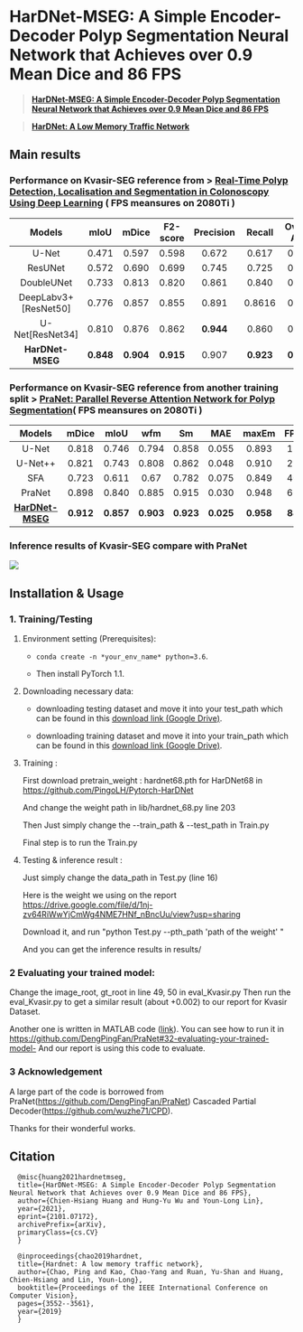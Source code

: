 # HarDNet-MSEG: A Simple Encoder-Decoder Polyp Segmentation Neural Network that Achieves over 0.9 Mean Dice and 86 FPS

> [**HarDNet-MSEG: A Simple Encoder-Decoder Polyp Segmentation Neural Network that Achieves over 0.9 Mean Dice and 86 FPS**](https://arxiv.org/abs/2101.07172)

> [**HarDNet: A Low Memory Traffic Network**](https://arxiv.org/abs/1909.00948)

## Main results
### Performance on Kvasir-SEG reference from > [**Real-Time Polyp Detection, Localisation and Segmentation in Colonoscopy Using Deep Learning**](https://arxiv.org/abs/2011.07631) ( FPS meansures on 2080Ti )

| Models       | mIoU   | mDice  | F2-score      |Precision   | Recall   | Overall Acc.| FPS|
| :----------: | :----: | :----: | :-----------: | :--------: | :------------: | :---------------: |:--------------: | 
|U-Net         | 0.471  | 0.597  | 0.598         |0.672       | 0.617| 0.894| 11|
|ResUNet |0.572| 0.690 |0.699 |0.745| 0.725| 0.917| 15|
|DoubleUNet |0.733| 0.813 |0.820 |0.861 |0.840 |0.949 |7.5|
|DeepLabv3+[ResNet50] |0.776| 0.857 |0.855 |0.891| 0.8616 |0.961 |28|
|U-Net[ResNet34]| 0.810 |0.876| 0.862 |**0.944**| 0.860 |0.968| 35|
|**HarDNet-MSEG** |**0.848**   |  **0.904**| **0.915**| 0.907| **0.923**| **0.969**|**86.7**|

### Performance on Kvasir-SEG reference from another training split > [**PraNet: Parallel Reverse Attention Network for Polyp Segmentation**](https://arxiv.org/abs/2006.11392)( FPS meansures on 2080Ti )

| Models       | mDice   | mIoU  | wfm      |Sm   | MAE   | maxEm | FPS|
| :----------: | :----: | :----: | :-----------: | :--------: | :------------: | :---------------: |:--------------: | 
|U-Net         | 0.818  | 0.746  | 0.794         |0.858       | 0.055| 0.893| 11|
|U-Net++ |0.821 |0.743 |0.808 |0.862 |0.048 |0.910| 25|
|SFA |0.723| 0.611| 0.67| 0.782 |0.075 |0.849| 40|
|PraNet |0.898 |0.840| 0.885| 0.915| 0.030| 0.948| 66|
|[**HarDNet-MSEG**](https://drive.google.com/file/d/1nj-zv64RiWwYjCmWg4NME7HNf_nBncUu/view?usp=sharing) |**0.912**| **0.857**| **0.903**| **0.923** |**0.025**|**0.958** |**88**|

###  Inference results of Kvasir-SEG compare with PraNet
![](inf.png=70%)

## Installation & Usage
### 1. Training/Testing


1. Environment setting (Prerequisites):
    
    + `conda create -n *your_env_name* python=3.6`.
    
    + Then install PyTorch 1.1.

2. Downloading necessary data:
    
    + downloading testing dataset and move it into your test_path
    which can be found in this [download link (Google Drive)](https://drive.google.com/file/d/1o8OfBvYE6K-EpDyvzsmMPndnUMwb540R/view?usp=sharing).
    
    + downloading training dataset and move it into your train_path
    which can be found in this [download link (Google Drive)](https://drive.google.com/file/d/1lODorfB33jbd-im-qrtUgWnZXxB94F55/view?usp=sharing).
   
3. Training :

    First download pretrain_weight : hardnet68.pth for HarDNet68 in https://github.com/PingoLH/Pytorch-HarDNet
    
    And change the weight path in lib/hardnet_68.py line 203
    
    Then Just simply change the --train_path & --test_path in Train.py
    
    Final step is to run the Train.py

4. Testing & inference result :

    Just simply change the data_path in Test.py (line 16)
    
    Here is the weight we using on the report https://drive.google.com/file/d/1nj-zv64RiWwYjCmWg4NME7HNf_nBncUu/view?usp=sharing
    
    Download it, and run "python Test.py --pth_path 'path of the weight' "
    
    And you can get the inference results in results/
    

### 2 Evaluating your trained model:

Change the image_root, gt_root in line 49, 50 in eval_Kvasir.py
Then run the eval_Kvasir.py to get a similar result (about +0.002) to our report for Kvasir Dataset.

Another one is written in MATLAB code ([link](https://drive.google.com/file/d/1_h4_CjD5GKEf7B1MRuzye97H0MXf2GE9/view?usp=sharing)).
You can see how to run it in https://github.com/DengPingFan/PraNet#32-evaluating-your-trained-model-
And our report is using this code to evaluate.

### 3 Acknowledgement

A large part of the code is borrowed from 
PraNet(https://github.com/DengPingFan/PraNet) 
Cascaded Partial Decoder(https://github.com/wuzhe71/CPD). 

Thanks for their wonderful works.

## Citation

      @misc{huang2021hardnetmseg,
      title={HarDNet-MSEG: A Simple Encoder-Decoder Polyp Segmentation Neural Network that Achieves over 0.9 Mean Dice and 86 FPS}, 
      author={Chien-Hsiang Huang and Hung-Yu Wu and Youn-Long Lin},
      year={2021},
      eprint={2101.07172},
      archivePrefix={arXiv},
      primaryClass={cs.CV}
      } 
      
      @inproceedings{chao2019hardnet,
      title={Hardnet: A low memory traffic network},
      author={Chao, Ping and Kao, Chao-Yang and Ruan, Yu-Shan and Huang, Chien-Hsiang and Lin, Youn-Long},
      booktitle={Proceedings of the IEEE International Conference on Computer Vision},
      pages={3552--3561},
      year={2019}
      }
